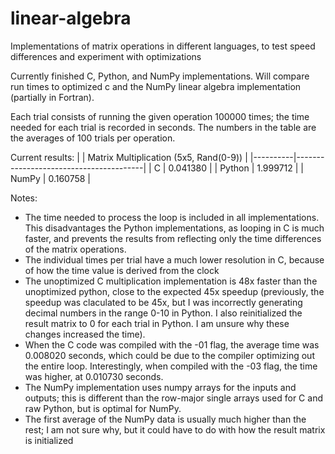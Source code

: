 # linear-algebra
Implementations of matrix operations in different languages, to test speed differences and experiment with optimizations

Currently finished C, Python, and NumPy implementations. 
Will compare run times to optimized c and the NumPy linear algebra implementation (partially in Fortran).

Each trial consists of running the given operation 100000 times; the time needed for each trial is recorded in seconds.
The numbers in the table are the averages of 100 trials per operation.

Current results:
|          | Matrix Multiplication (5x5, Rand(0-9)) |
|----------|----------------------------------------|
| C        | 0.041380                               |
| Python   | 1.999712                               |
| NumPy    | 0.160758                               |

Notes:
- The time needed to process the loop is included in all implementations. This disadvantages the Python implementations, as looping in C is much faster, and prevents the results from reflecting only the time differences of the matrix operations.
- The individual times per trial have a much lower resolution in C, because of how the time value is derived from the clock
- The unoptimized C multiplication implementation is 48x faster than the unoptimized python, close to the expected 45x speedup (previously, the speedup was claculated to be 45x, but I was incorrectly generating decimal numbers in the range 0-10 in Python. I also reinitialized the result matrix to 0 for each trial in Python. I am unsure why these changes increased the time).
- When the C code was compiled with the -01 flag, the average time was 0.008020 seconds, which could be due to the compiler optimizing out the entire loop. Interestingly, when compiled with the -03 flag, the time was higher, at 0.010730 seconds.
- The NumPy implementation uses numpy arrays for the inputs and outputs; this is different than the row-major single arrays used for C and raw Python, but is optimal for NumPy.
- The first average of the NumPy data is usually much higher than the rest; I am not sure why, but it could have to do with how the result matrix is initialized


